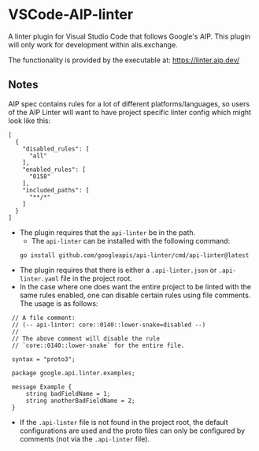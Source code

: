 # VSCode-AIP-linter
A linter plugin for Visual Studio Code that follows Google's AIP. This plugin will only work for development within alis.exchange.

The functionality is provided by the executable at: https://linter.aip.dev/

## Notes
AIP spec contains rules for a lot of different platforms/languages, so users of the AIP Linter will want to have project specific linter config which might look like this:

```
[
  {
    "disabled_rules": [
      "all"
    ],
    "enabled_rules": [
      "0158"
    ],
    "included_paths": [
      "**/*"
    ]
  }
]
```


- The plugin requires that the `api-linter` be in the path.
  - The `api-linter` can be installed with the following command: 
  ```
  go install github.com/googleapis/api-linter/cmd/api-linter@latest
  ```
- The plugin requires that there is either a `.api-linter.json` or `.api-linter.yaml` file in the project root.
- In the case where one does want the entire project to be linted with the same rules enabled, one can disable certain rules using file comments. The usage is as follows:
 ```
  // A file comment:
  // (-- api-linter: core::0140::lower-snake=disabled --)
  //
  // The above comment will disable the rule
  // `core::0140::lower-snake` for the entire file.

  syntax = "proto3";

  package google.api.linter.examples;

  message Example {
      string badFieldName = 1;
      string anotherBadFieldName = 2;
  }
``` 
- If the `.api-linter` file is not found in the project root, the default configurations are used and the proto files can only be configured by comments (not via the `.api-linter` file).
